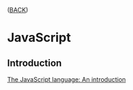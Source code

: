 ([BACK](https://github.com/bob-fornal/frontend-resources/blob/master/README.md))
# JavaScript
## Introduction
[The JavaScript language: An introduction](https://javascript.info/getting-started)
